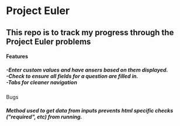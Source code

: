 <h1>
  Project Euler
</h1>


<h2>
  This repo is to track my progress through the Project Euler problems
</h2>

<h4>
  Features
</h4>


<h5>
  -Enter custom values and have ansers based on them displayed.
  <br>
  -Check to ensure all fields for a question are filled in.
  <br>
  -Tabs for cleaner navigation
</h5

<h4>Bugs</h4>
<h5>
  Method used to get data from inputs prevents html specific checks ("required", etc) from running.
</h5>
